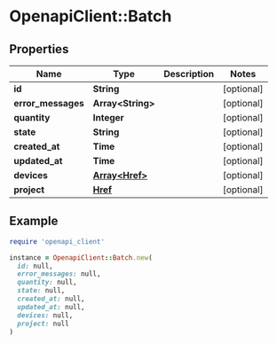 # OpenapiClient::Batch

## Properties

| Name | Type | Description | Notes |
| ---- | ---- | ----------- | ----- |
| **id** | **String** |  | [optional] |
| **error_messages** | **Array&lt;String&gt;** |  | [optional] |
| **quantity** | **Integer** |  | [optional] |
| **state** | **String** |  | [optional] |
| **created_at** | **Time** |  | [optional] |
| **updated_at** | **Time** |  | [optional] |
| **devices** | [**Array&lt;Href&gt;**](Href.md) |  | [optional] |
| **project** | [**Href**](Href.md) |  | [optional] |

## Example

```ruby
require 'openapi_client'

instance = OpenapiClient::Batch.new(
  id: null,
  error_messages: null,
  quantity: null,
  state: null,
  created_at: null,
  updated_at: null,
  devices: null,
  project: null
)
```

